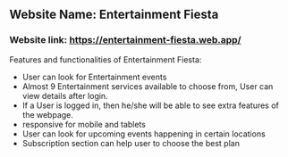 ## Website Name: Entertainment Fiesta

### Website link: https://entertainment-fiesta.web.app/

Features and functionalities of Entertainment Fiesta:

- User can look for Entertainment events
- Almost 9 Entertainment services available to choose from, User can view details after login.
- If a User is logged in, then he/she will be able to see extra features of the webpage.
- responsive for mobile and tablets
- User can look for upcoming events happening in certain locations
- Subscription section can help user to choose the best plan
